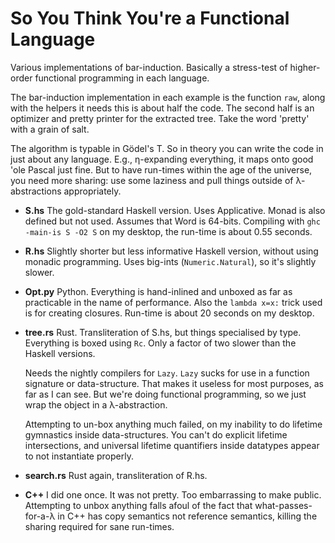 So You Think You're a Functional Language
=========================================

Various implementations of bar-induction.  Basically a stress-test of
higher-order functional programming in each language.

The bar-induction implementation in each example is the function `raw`, along
with the helpers it needs this is about half the code.  The second half is an
optimizer and pretty printer for the extracted tree.  Take the word 'pretty'
with a grain of salt.

The algorithm is typable in Gödel's T.  So in theory you can write the code in
just about any language.  E.g., η-expanding everything, it maps onto good 'ole
Pascal just fine.  But to have run-times within the age of the universe, you
need more sharing: use some laziness and pull things outside of λ-abstractions
appropriately.

* **S.hs** The gold-standard Haskell version.  Uses Applicative.  Monad is also
  defined but not used.  Assumes that Word is 64-bits.  Compiling with `ghc
  -main-is S -O2 S` on my desktop, the run-time is about 0.55 seconds.

* **R.hs** Slightly shorter but less informative Haskell version, without using
  monadic programming.  Uses big-ints (`Numeric.Natural`), so it's slightly
  slower.

* **Opt.py** Python.  Everything is hand-inlined and unboxed as far as
  practicable in the name of performance.  Also the `lambda x=x:` trick used is
  for creating closures.  Run-time is about 20 seconds on my desktop.

* **tree.rs** Rust.  Transliteration of S.hs, but things specialised by type.
  Everything is boxed using `Rc`.  Only a factor of two slower than the
  Haskell versions.

  Needs the nightly compilers for `Lazy`.  `Lazy` sucks for use in a function
  signature or data-structure.  That makes it useless for most purposes, as far
  as I can see.  But we're doing functional programming, so we just wrap the
  object in a λ-abstraction.

  Attempting to un-box anything much failed, on my inability to do lifetime
  gymnastics inside data-structures.  You can't do explicit lifetime
  intersections, and universal lifetime quantifiers inside datatypes appear
  to not instantiate properly.

* **search.rs** Rust again, transliteration of R.hs.

* **C++** I did one once.  It was not pretty.  Too embarrassing to make public.
  Attempting to unbox anything falls afoul of the fact that what-passes-for-a-λ
  in C++ has copy semantics not reference semantics, killing the sharing
  required for sane run-times.
